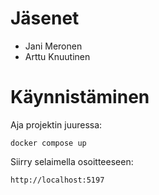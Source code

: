 # Jäsenet

- Jani Meronen
- Arttu Knuutinen

# Käynnistäminen

Aja projektin juuressa:
```
docker compose up
```

Siirry selaimella osoitteeseen:
```
http://localhost:5197
```